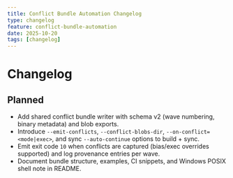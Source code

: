 ```yaml
---
title: Conflict Bundle Automation Changelog
type: changelog
feature: conflict-bundle-automation
date: 2025-10-20
tags: [changelog]
---
```


# Changelog

## Planned
- Add shared conflict bundle writer with schema v2 (wave numbering, binary metadata) and blob exports.
- Introduce `--emit-conflicts`, `--conflict-blobs-dir`, `--on-conflict=<mode|exec>`, and sync `--auto-continue` options to build + sync.
- Emit exit code `10` when conflicts are captured (bias/exec overrides supported) and log provenance entries per wave.
- Document bundle structure, examples, CI snippets, and Windows POSIX shell note in README.

